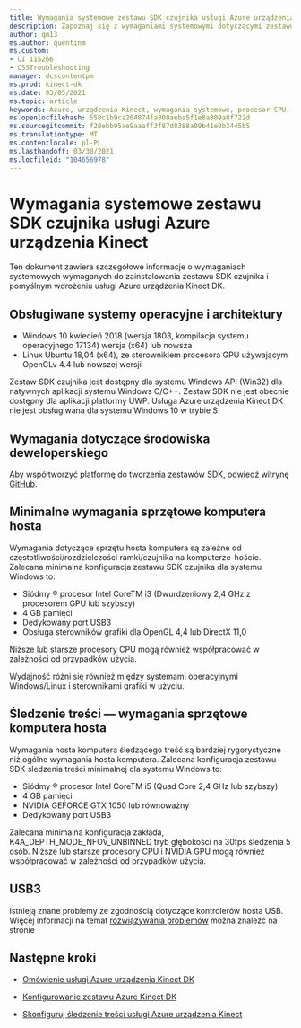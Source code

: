 ```yaml
---
title: Wymagania systemowe zestawu SDK czujnika usługi Azure urządzenia Kinect
description: Zapoznaj się z wymaganiami systemowymi dotyczącymi zestawu Azure urządzenia Kinect sensor SDK w systemach Windows i Linux.
author: qm13
ms.author: quentinm
ms.custom:
- CI 115266
- CSSTroubleshooting
manager: dcscontentpm
ms.prod: kinect-dk
ms.date: 03/05/2021
ms.topic: article
keywords: Azure, urządzenia Kinect, wymagania systemowe, procesor CPU, procesor GPU, USB, konfiguracja, instalacja, minimum, wymagania
ms.openlocfilehash: 558c1b9ca264874fa808aeba5f1e8a809a8f722d
ms.sourcegitcommit: f28ebb95ae9aaaff3f87d8388a09b41e0b3445b5
ms.translationtype: MT
ms.contentlocale: pl-PL
ms.lasthandoff: 03/30/2021
ms.locfileid: "104656978"
---
```

# <a name="azure-kinect-sensor-sdk-system-requirements"></a>Wymagania systemowe zestawu SDK czujnika usługi Azure urządzenia Kinect

Ten dokument zawiera szczegółowe informacje o wymaganiach systemowych wymaganych do zainstalowania zestawu SDK czujnika i pomyślnym wdrożeniu usługi Azure urządzenia Kinect DK.

## <a name="supported-operating-systems-and-architectures"></a>Obsługiwane systemy operacyjne i architektury

- Windows 10 kwiecień 2018 (wersja 1803, kompilacja systemu operacyjnego 17134) wersja (x64) lub nowsza
- Linux Ubuntu 18,04 (x64), ze sterownikiem procesora GPU używającym OpenGLv 4.4 lub nowszej wersji

Zestaw SDK czujnika jest dostępny dla systemu Windows API (Win32) dla natywnych aplikacji systemu Windows C/C++. Zestaw SDK nie jest obecnie dostępny dla aplikacji platformy UWP. Usługa Azure urządzenia Kinect DK nie jest obsługiwana dla systemu Windows 10 w trybie S.

## <a name="development-environment-requirements"></a>Wymagania dotyczące środowiska deweloperskiego

Aby współtworzyć platformę do tworzenia zestawów SDK, odwiedź witrynę [GitHub](https://github.com/Microsoft/Azure-Kinect-Sensor-SDK).

## <a name="minimum-host-pc-hardware-requirements"></a>Minimalne wymagania sprzętowe komputera hosta

Wymagania dotyczące sprzętu hosta komputera są zależne od częstotliwości/rozdzielczości ramki/czujnika na komputerze-hoście. Zalecana minimalna konfiguracja zestawu SDK czujnika dla systemu Windows to:

- Siódmy &reg; procesor Intel CoreTM i3 (Dwurdzeniowy 2,4 GHz z procesorem GPU lub szybszy)
- 4 GB pamięci
- Dedykowany port USB3
- Obsługa sterowników grafiki dla OpenGL 4,4 lub DirectX 11,0

Niższe lub starsze procesory CPU mogą również współpracować w zależności od przypadków użycia.

Wydajność różni się również między systemami operacyjnymi Windows/Linux i sterownikami grafiki w użyciu.

## <a name="body-tracking-host-pc-hardware-requirements"></a>Śledzenie treści — wymagania sprzętowe komputera hosta

Wymagania hosta komputera śledzącego treść są bardziej rygorystyczne niż ogólne wymagania hosta komputera. Zalecana konfiguracja zestawu SDK śledzenia treści minimalnej dla systemu Windows to:

- Siódmy &reg; procesor Intel CoreTM i5 (Quad Core 2,4 GHz lub szybszy)
- 4 GB pamięci
- NVIDIA GEFORCE GTX 1050 lub równoważny
- Dedykowany port USB3

Zalecana minimalna konfiguracja zakłada, K4A_DEPTH_MODE_NFOV_UNBINNED tryb głębokości na 30fps śledzenia 5 osób. Niższe lub starsze procesory CPU i NVIDIA GPU mogą również współpracować w zależności od przypadków użycia.

## <a name="usb3"></a>USB3

Istnieją znane problemy ze zgodnością dotyczące kontrolerów hosta USB. Więcej informacji na temat [rozwiązywania problemów](troubleshooting.md#usb3-host-controller-compatibility) można znaleźć na stronie

## <a name="next-steps"></a>Następne kroki

- [Omówienie usługi Azure urządzenia Kinect DK](about-azure-kinect-dk.md)

- [Konfigurowanie zestawu Azure Kinect DK](set-up-azure-kinect-dk.md)

- [Skonfiguruj śledzenie treści usługi Azure urządzenia Kinect](body-sdk-setup.md)
